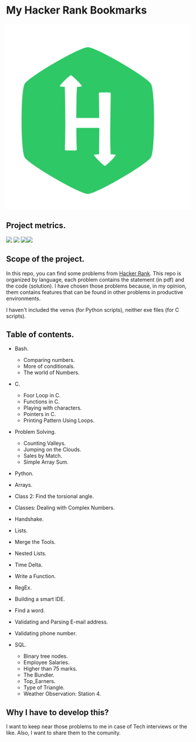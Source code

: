 # My Hacker Rank Bookmarks

![](https://github.com/Meluiscruz/My_HackerRank_Bookmarks/blob/master/My_icons/hackerrank.svg?raw=true)

## Project metrics.

![](https://img.shields.io/github/stars/Meluiscruz/My_HackerRank_Bookmark.svg) ![](https://img.shields.io/github/forks/Meluiscruz/My_HackerRank_Bookmark.svg) ![](https://img.shields.io/github/issues/Meluiscruz/My_HackerRank_Bookmark.svg)![](https://img.shields.io/github/tag/Meluiscruz/My_HackerRank_Bookmark.svg)

## Scope of the project.

In this repo, you can find some problems from [Hacker Rank](https://www.hackerrank.com "Hacker Rank"). This repo is organized by language, each problem contains the statement (in pdf) and the code (solution). I have chosen those problems because, in my opinion, them contains features that can be found in other problems in productive environments. 

I haven't included the venvs (for Python scripts), neither exe files (for C scripts).

## Table of contents.

- Bash.
  - Comparing numbers.
  - More of conditionals.
  - The world of Numbers.
  
- C.
  - Foor Loop in C.
  - Functions in C.
  - Playing with characters.
  - Pointers in C.
  - Printing Pattern Using Loops.

- Problem Solving.
  - Counting Valleys.
  - Jumping on the Clouds.
  - Sales by Match.
  - Simple Array Sum.
 
 - Python.
  - Arrays.
  - Class 2: Find the torsional angle.
  - Classes: Dealing with Complex Numbers.
  - Handshake.
  - Lists.
  - Merge the Tools.
  - Nested Lists.
  - Time Delta.
  - Write a Function.
  
 - RegEx.
  - Building a smart IDE.
  - Find a word.
  - Validating and Parsing E-mail address.
  - Validating phone number.
 
- SQL.
  - Binary tree nodes.
  - Employee Salaries.
  - Higher than 75 marks.
  - The Bundler.
  - Top_Earners.
  - Type of Triangle.
  - Weather Observation: Station 4.
  
## Why I have to develop this?

I want to keep near those problems to me in case of Tech interviews or the like. Also, I want to share them to the comunity.
